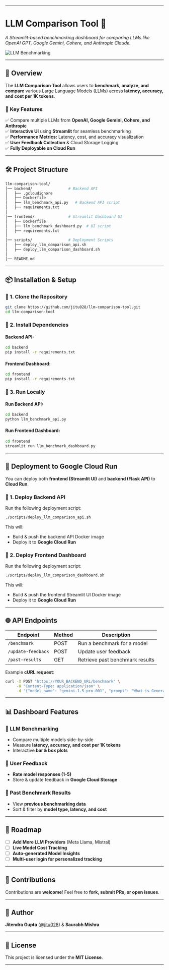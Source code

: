 
---

# **LLM Comparison Tool 🚀**  
*A Streamlit-based benchmarking dashboard for comparing LLMs like OpenAI GPT, Google Gemini, Cohere, and Anthropic Claude.*

![LLM Benchmarking](https://raw.githubusercontent.com/jitu028/llm-comparison-tool/main/assets/banner.png) 

---

## **📌 Overview**  
The **LLM Comparison Tool** allows users to **benchmark, analyze, and compare** various Large Language Models (LLMs) across **latency, accuracy, and cost per 1K tokens**.  

### **🎯 Key Features**  
✅ Compare multiple LLMs from **OpenAI, Google Gemini, Cohere, and Anthropic**  
✅ **Interactive UI** using **Streamlit** for seamless benchmarking  
✅ **Performance Metrics:** Latency, cost, and accuracy visualization  
✅ **User Feedback Collection** & Cloud Storage Logging  
✅ **Fully Deployable on Cloud Run**  

---

## **🛠️ Project Structure**  
```bash
llm-comparison-tool/
│── backend/                # Backend API
│   ├── .gcloudignore
│   ├── Dockerfile
│   ├── llm_benchmark_api.py   # Backend API script
│   ├── requirements.txt
│
│── frontend/               # Streamlit Dashboard UI
│   ├── Dockerfile
│   ├── llm_benchmark_dashboard.py  # UI script
│   ├── requirements.txt
│
│── scripts/                # Deployment Scripts
│   ├── deploy_llm_comparison_api.sh
│   ├── deploy_llm_comparison_dashboard.sh
│
│── README.md
```

---

## **📦 Installation & Setup**  

### **🔹 1. Clone the Repository**
```bash
git clone https://github.com/jitu028/llm-comparison-tool.git
cd llm-comparison-tool
```

### **🔹 2. Install Dependencies**
#### Backend API:
```bash
cd backend
pip install -r requirements.txt
```
#### Frontend Dashboard:
```bash
cd frontend
pip install -r requirements.txt
```

### **🔹 3. Run Locally**
#### Run Backend API:
```bash
cd backend
python llm_benchmark_api.py
```
#### Run Frontend Dashboard:
```bash
cd frontend
streamlit run llm_benchmark_dashboard.py
```

---

## **🚀 Deployment to Google Cloud Run**
You can deploy both **frontend (Streamlit UI)** and **backend (Flask API)** to **Cloud Run**.

### **🔹 1. Deploy Backend API**
Run the following deployment script:
```bash
./scripts/deploy_llm_comparison_api.sh
```
This will:
- Build & push the backend API Docker image
- Deploy it to **Google Cloud Run**

### **🔹 2. Deploy Frontend Dashboard**
Run the following deployment script:
```bash
./scripts/deploy_llm_comparison_dashboard.sh
```
This will:
- Build & push the frontend Streamlit UI Docker image
- Deploy it to **Google Cloud Run**

---

## **🌐 API Endpoints**
| Endpoint              | Method | Description |
|----------------------|--------|-------------|
| `/benchmark`         | POST   | Run a benchmark for a model |
| `/update-feedback`   | POST   | Update user feedback |
| `/past-results`      | GET    | Retrieve past benchmark results |

Example **cURL request**:
```bash
curl -X POST "https://YOUR_BACKEND_URL/benchmark" \
     -H "Content-Type: application/json" \
     -d '{"model_name": "gemini-1.5-pro-001", "prompt": "What is Generative AI?"}'
```

---

## **📊 Dashboard Features**
### **🔹 LLM Benchmarking**
- Compare multiple models side-by-side  
- Measure **latency, accuracy, and cost per 1K tokens**  
- Interactive **bar & box plots**  

### **🔹 User Feedback**
- **Rate model responses (1-5)**  
- Store & update feedback in **Google Cloud Storage**  

### **🔹 Past Benchmark Results**
- View **previous benchmarking data**  
- Sort & filter by **model type, latency, and cost**  

---

## **📜 Roadmap**
- [ ] **Add More LLM Providers** (Meta Llama, Mistral)  
- [ ] **Live Model Cost Tracking**  
- [ ] **Auto-generated Model Insights**  
- [ ] **Multi-user login for personalized tracking**  

---

## **📩 Contributions**
Contributions are **welcome**! Feel free to **fork, submit PRs, or open issues**.

---

## **👤 Author**
**Jitendra Gupta** ([@jitu028](https://github.com/jitu028))  & **Saurabh Mishra**

---

## **📄 License**
This project is licensed under the **MIT License**.

---
